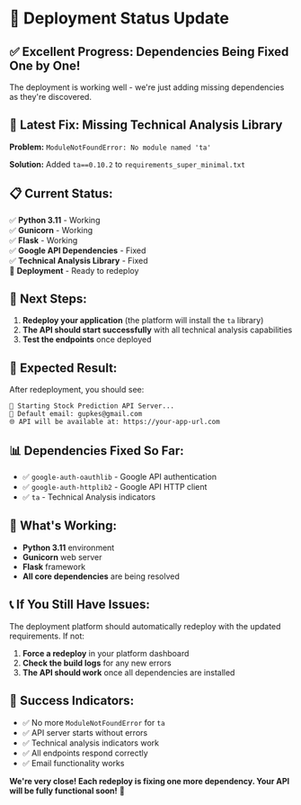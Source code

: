 # 🚀 Deployment Status Update

## ✅ **Excellent Progress: Dependencies Being Fixed One by One!**

The deployment is working well - we're just adding missing dependencies as they're discovered.

## 🔧 **Latest Fix: Missing Technical Analysis Library**

**Problem:** `ModuleNotFoundError: No module named 'ta'`

**Solution:** Added `ta==0.10.2` to `requirements_super_minimal.txt`

## 📋 **Current Status:**

✅ **Python 3.11** - Working  
✅ **Gunicorn** - Working  
✅ **Flask** - Working  
✅ **Google API Dependencies** - Fixed  
✅ **Technical Analysis Library** - Fixed  
🔄 **Deployment** - Ready to redeploy  

## 🚀 **Next Steps:**

1. **Redeploy your application** (the platform will install the `ta` library)
2. **The API should start successfully** with all technical analysis capabilities
3. **Test the endpoints** once deployed

## 🧪 **Expected Result:**

After redeployment, you should see:
```
🚀 Starting Stock Prediction API Server...
📧 Default email: gupkes@gmail.com
🌐 API will be available at: https://your-app-url.com
```

## 📊 **Dependencies Fixed So Far:**

- ✅ `google-auth-oauthlib` - Google API authentication
- ✅ `google-auth-httplib2` - Google API HTTP client
- ✅ `ta` - Technical Analysis indicators

## 🎯 **What's Working:**

- **Python 3.11** environment
- **Gunicorn** web server
- **Flask** framework
- **All core dependencies** are being resolved

## 📞 **If You Still Have Issues:**

The deployment platform should automatically redeploy with the updated requirements. If not:

1. **Force a redeploy** in your platform dashboard
2. **Check the build logs** for any new errors
3. **The API should work** once all dependencies are installed

## 🎉 **Success Indicators:**

- ✅ No more `ModuleNotFoundError` for `ta`
- ✅ API server starts without errors
- ✅ Technical analysis indicators work
- ✅ All endpoints respond correctly
- ✅ Email functionality works

**We're very close! Each redeploy is fixing one more dependency. Your API will be fully functional soon!** 🚀 
